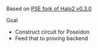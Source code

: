 Based on [PSE fork of Halo2 v0.3.0](https://github.com/privacy-scaling-explorations/halo2/tree/v0.3.0/halo2)

Goal
- Construct circuit for Poseidon
- Feed that to proving backend